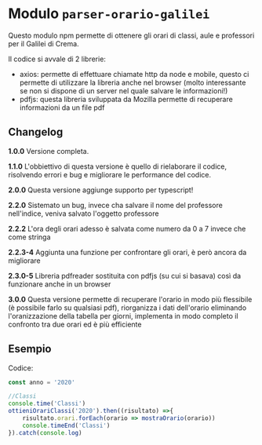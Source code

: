 # Modulo ```parser-orario-galilei```

Questo modulo npm permette di ottenere gli orari di classi, aule e professori per il Galilei di Crema.

Il codice si avvale di 2 librerie:
- axios: permette di effettuare chiamate http da node e mobile, questo ci permette di
    utilizzare la libreria anche nel browser (molto interessante se non si dispone di un
    server nel quale salvare le informazioni!)
- pdfjs: questa libreria sviluppata da Mozilla permette di recuperare informazioni da un
    file pdf

## Changelog

**1.0.0** Versione completa.

**1.1.0** L'obbiettivo di questa versione è quello di rielaborare il codice, risolvendo
    errori e bug e migliorare le performance del codice.

**2.0.0** Questa versione aggiunge supporto per typescript!

**2.2.0** Sistemato un bug, invece cha salvare il nome del professore nell'indice, veniva salvato l'oggetto professore

**2.2.2** L'ora degli orari adesso è salvata come  numero da 0 a 7 invece che come stringa

**2.2.3-4** Aggiunta una funzione per confrontare gli orari, è però ancora da migliorare

**2.3.0-5** Libreria pdfreader sostituita con pdfjs (su cui si basava) così da funzionare anche in un browser

**3.0.0** Questa versione permette di recuperare l'orario in modo più flessibile (è possibile farlo su qualsiasi pdf), riorganizza i dati dell'orario eliminando l'oranizzazione della tabella per giorni, implementa in modo completo il confronto tra due orari ed è più efficiente

## Esempio

Codice:

```Typescript
const anno = '2020'

//Classi
console.time('Classi')
ottieniOrariClassi('2020').then((risultato) =>{
    risultato.orari.forEach(orario => mostraOrario(orario))
    console.timeEnd('Classi')
}).catch(console.log)
```